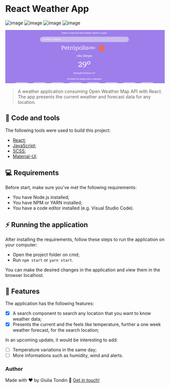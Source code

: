 # React Weather App

![image](https://img.shields.io/github/languages/count/giuliatondin/weather-app?color=%23ffd103&style=for-the-badge)
![image](https://img.shields.io/github/languages/top/giuliatondin/weather-app?color=%23ffd103&style=for-the-badge)
![image](https://img.shields.io/github/repo-size/giuliatondin/weather-app?color=%23ffd103&style=for-the-badge)
![image](https://img.shields.io/github/license/giuliatondin/weather-app?color=%23ffd103&style=for-the-badge)

<img src="weather-app-banner.png" alt="Banner do repositório">

> A weather application consuming Open Weather Map API with React. The app presents the current weather and forecast data for any location.

## 🚀 Code and tools
The following tools were used to build this project:

* [React](https://reactjs.org);
* [JavaScript](https://developer.mozilla.org/docs/Web/JavaScript);
* [SCSS](https://sass-lang.com);
* [Material-UI](http://mui.com/).

## 💻 Requirements
Before start, make sure you've met the following requirements:
* You have Node.js installed;
* You have NPM or YARN installed;
* You have a code editor installed (e.g. Visual Studio Code).

## ⚡ Running the application
After installing the requirements, follow these steps to run the application on your computer:

* Open the project folder on cmd;
* Run `npm start` or `yarn start`.

You can make the desired changes in the application and view them in the browser localhost. 

## 🎯 Features
The application has the following features:
- [x] A search component to search any location that you want to know weather data;
- [x] Presents the current and the feels like temperature, further a one week weather forecast, for the search location;

In an upcoming update, it would be interesting to add:
- [ ] Temperature variations in the same day;
- [ ] More informations such as humidity, wind and alerts.

### Author
Made with ❤️ by Giulia Tondin 👋 <a href="https://github.com/giuliatondin">Get in touch!</a>
